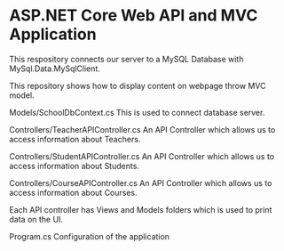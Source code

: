 # ASP.NET Core Web API and MVC Application
This respository connects our server to a MySQL Database with MySql.Data.MySqlClient.

This repository shows how to display content on webpage throw MVC model.

Models/SchoolDbContext.cs
This is used to connect database server.

Controllers/TeacherAPIController.cs
An API Controller which allows us to access information about Teachers.

Controllers/StudentAPIController.cs
An API Controller which allows us to access information about Students.

Controllers/CourseAPIController.cs
An API Controller which allows us to access information about Courses.

Each API controller has Views and Models folders which is used to print data on the UI.

Program.cs
Configuration of the application
